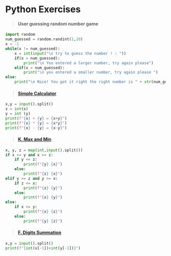 # Python Exercises


> #### User guessing random number game 

```python
import random
num_guessed = random.randint(1,10)
x = -1
while(x != num_guessed):
    x = int(input("\n try to guess the number ! : "))
    if(x > num_guessed):
        print("\n You entered a larger number, try again please")
    elif(x < num_guessed):
        print("\n you entered a smaller number, try again please ")
else:
    print("\n Nice! You got it right the right number is " + str(num_guessed) + " !")
```

> #### <a href="https://codeforces.com/group/MWSDmqGsZm/contest/219158/problem/C">Simple Calculator</a>
```python
x,y = input().split()
x = int(x)
y = int (y)
print(f"{x} + {y} = {x+y}")
print(f"{x} * {y} = {x*y}")
print(f"{x} - {y} = {x-y}")
```
> #### <a href="https://codeforces.com/group/MWSDmqGsZm/contest/219158/problem/K">K. Max and Min </a>

```python
x, y, z = map(int,input().split())
if x >= y and x >= z:
    if y <= z:
        print(f"{y} {x}")
    else:
        print(f"{z} {x}")
elif y >= z and y >= x:
    if z <= x:
        print(f"{z} {y}")
    else:
        print(f"{x} {y}")
else:
    if x <= y:
        print(f"{x} {z}")
    else:
        print(f"{y} {z}")

```

> #### <a href="https://codeforces.com/group/MWSDmqGsZm/contest/219158/problem/F">F. Digits Summation</a>

```python
x,y = input().split()
print(f"{int(x[-1])+int(y[-1])}")
```
